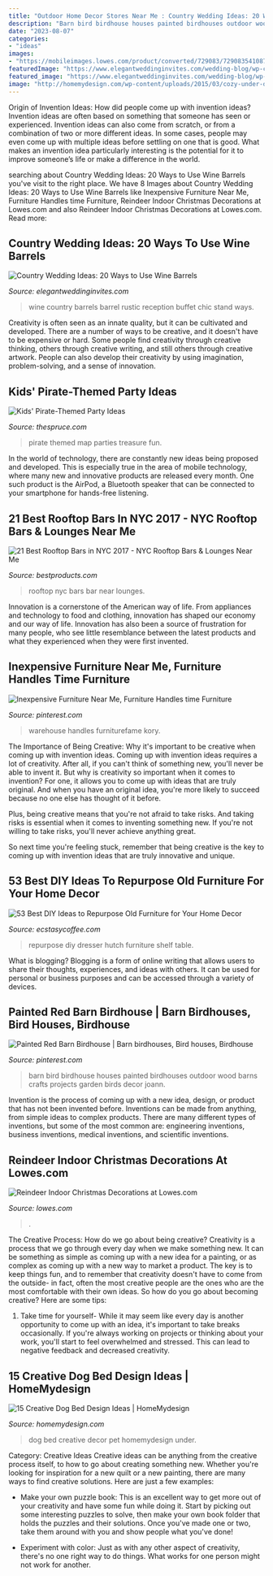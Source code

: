 ```yaml
---
title: "Outdoor Home Decor Stores Near Me : Country Wedding Ideas: 20 Ways To Use Wine Barrels"
description: "Barn bird birdhouse houses painted birdhouses outdoor wood barns crafts projects garden birds decor joann"
date: "2023-08-07"
categories:
- "ideas"
images:
- "https://mobileimages.lowes.com/product/converted/729083/729083541087.jpg"
featuredImage: "https://www.elegantweddinginvites.com/wedding-blog/wp-content/uploads/2015/07/chic-rustic-wine-barrel-stand-buffet-for-wedding-reception-ideas.jpg"
featured_image: "https://www.elegantweddinginvites.com/wedding-blog/wp-content/uploads/2015/07/chic-rustic-wine-barrel-stand-buffet-for-wedding-reception-ideas.jpg"
image: "http://homemydesign.com/wp-content/uploads/2015/03/cozy-under-dog-bed-decor-ideas.jpg"
---
```



Origin of Invention Ideas: How did people come up with invention ideas?
Invention ideas are often based on something that someone has seen or experienced. Invention ideas can also come from scratch, or from a combination of two or more different ideas. In some cases, people may even come up with multiple ideas before settling on one that is good. What makes an invention idea particularly interesting is the potential for it to improve someone’s life or make a difference in the world.

	

		
searching about Country Wedding Ideas: 20 Ways to Use Wine Barrels you've visit to the right place. We have 8 Images about Country Wedding Ideas: 20 Ways to Use Wine Barrels like Inexpensive Furniture Near Me, Furniture Handles time Furniture, Reindeer Indoor Christmas Decorations at Lowes.com and also Reindeer Indoor Christmas Decorations at Lowes.com. Read more:
		
    
## Country Wedding Ideas: 20 Ways To Use Wine Barrels

<img loading=lazy src="https://www.elegantweddinginvites.com/wedding-blog/wp-content/uploads/2015/07/chic-rustic-wine-barrel-stand-buffet-for-wedding-reception-ideas.jpg" onerror="this.onerror=null;this.src='https://tse3.mm.bing.net/th?id=OIP.Y0Ow4w8b1Q8pS64oWqaZtQHaJ3&amp;pid=15.1';" alt="Country Wedding Ideas: 20 Ways to Use Wine Barrels">

_Source: elegantweddinginvites.com_

>wine country barrels barrel rustic reception buffet chic stand ways. 

	

Creativity is often seen as an innate quality, but it can be cultivated and developed. There are a number of ways to be creative, and it doesn't have to be expensive or hard. Some people find creativity through creative thinking, others through creative writing, and still others through creative artwork. People can also develop their creativity by using imagination, problem-solving, and a sense of innovation.

    
## Kids&#039; Pirate-Themed Party Ideas

<img loading=lazy src="https://fthmb.tqn.com/j_GR69nwTMlr3AcWesGe2eb8x7A=/2592x1944/filters:fill(auto,1)/pirate-map-56a5700e5f9b58b7d0dce774.JPG" onerror="this.onerror=null;this.src='https://tse1.mm.bing.net/th?id=OIP.BftZWSRW5xw68RyV-aMNXgHaFj&amp;pid=15.1';" alt="Kids&#039; Pirate-Themed Party Ideas">

_Source: thespruce.com_

>pirate themed map parties treasure fun. 

	

In the world of technology, there are constantly new ideas being proposed and developed. This is especially true in the area of mobile technology, where many new and innovative products are released every month. One such product is the AirPod, a Bluetooth speaker that can be connected to your smartphone for hands-free listening.

    
## 21 Best Rooftop Bars In NYC 2017 - NYC Rooftop Bars &amp; Lounges Near Me

<img loading=lazy src="http://bpc.h-cdn.co/assets/17/14/1491234667-press-lounge-rooftop-bar.jpg" onerror="this.onerror=null;this.src='https://tse4.mm.bing.net/th?id=OIP.uNNT2saPt3WHuMbbdhzbPgHaLH&amp;pid=15.1';" alt="21 Best Rooftop Bars in NYC 2017 - NYC Rooftop Bars &amp; Lounges Near Me">

_Source: bestproducts.com_

>rooftop nyc bars bar near lounges. 

	

Innovation is a cornerstone of the American way of life. From appliances and technology to food and clothing, innovation has shaped our economy and our way of life. Innovation has also been a source of frustration for many people, who see little resemblance between the latest products and what they experienced when they were first invented.

    
## Inexpensive Furniture Near Me, Furniture Handles Time Furniture

<img loading=lazy src="https://i.pinimg.com/736x/d5/45/4d/d5454ddcbceefab572399d3b00b7b7e1.jpg" onerror="this.onerror=null;this.src='https://tse1.mm.bing.net/th?id=OIP.5qr4jvA6WvAgGmvEhK17RAHaLJ&amp;pid=15.1';" alt="Inexpensive Furniture Near Me, Furniture Handles time Furniture">

_Source: pinterest.com_

>warehouse handles furniturefame kory. 

	

The Importance of Being Creative: Why it's important to be creative when coming up with invention ideas.
Coming up with invention ideas requires a lot of creativity. After all, if you can't think of something new, you'll never be able to invent it.
But why is creativity so important when it comes to invention? For one, it allows you to come up with ideas that are truly original. And when you have an original idea, you're more likely to succeed because no one else has thought of it before.

Plus, being creative means that you're not afraid to take risks. And taking risks is essential when it comes to inventing something new. If you're not willing to take risks, you'll never achieve anything great.

So next time you're feeling stuck, remember that being creative is the key to coming up with invention ideas that are truly innovative and unique.

    
## 53 Best DIY Ideas To Repurpose Old Furniture For Your Home Decor

<img loading=lazy src="https://i2.wp.com/www.ecstasycoffee.com/wp-content/uploads/2017/03/Dresser-Hutch-Turned-Sofa-Table-Or-Shelf.jpg?resize=600%2C1358" onerror="this.onerror=null;this.src='https://tse4.mm.bing.net/th?id=OIP.uEOHPjhaaUC_-djx30BiMAHaQw&amp;pid=15.1';" alt="53 Best DIY Ideas to Repurpose Old Furniture for Your Home Decor">

_Source: ecstasycoffee.com_

>repurpose diy dresser hutch furniture shelf table. 

	

What is blogging?
Blogging is a form of online writing that allows users to share their thoughts, experiences, and ideas with others. It can be used for personal or business purposes and can be accessed through a variety of devices.

    
## Painted Red Barn Birdhouse | Barn Birdhouses, Bird Houses, Birdhouse

<img loading=lazy src="https://i.pinimg.com/736x/6f/a9/08/6fa908b3c9fb2adbd640aaa1a0f76e41--red-barns-birdhouses.jpg" onerror="this.onerror=null;this.src='https://tse2.mm.bing.net/th?id=OIP.zv7Yx73FmIAXRhTL_0gaVQHaIZ&amp;pid=15.1';" alt="Painted Red Barn Birdhouse | Barn birdhouses, Bird houses, Birdhouse">

_Source: pinterest.com_

>barn bird birdhouse houses painted birdhouses outdoor wood barns crafts projects garden birds decor joann. 

	

Invention is the process of coming up with a new idea, design, or product that has not been invented before. Inventions can be made from anything, from simple ideas to complex products. There are many different types of inventions, but some of the most common are: engineering inventions, business inventions, medical inventions, and scientific inventions.

    
## Reindeer Indoor Christmas Decorations At Lowes.com

<img loading=lazy src="https://mobileimages.lowes.com/product/converted/729083/729083541087.jpg" onerror="this.onerror=null;this.src='https://tse2.mm.bing.net/th?id=OIP.lTj2it5T7Y4nfVRl9_sDkgHaHa&amp;pid=15.1';" alt="Reindeer Indoor Christmas Decorations at Lowes.com">

_Source: lowes.com_

>. 

	

The Creative Process: How do we go about being creative?
Creativity is a process that we go through every day when we make something new. It can be something as simple as coming up with a new idea for a painting, or as complex as coming up with a new way to market a product. The key is to keep things fun, and to remember that creativity doesn't have to come from the outside- in fact, often the most creative people are the ones who are the most comfortable with their own ideas. So how do you go about becoming creative? Here are some tips: 
1) Take time for yourself- While it may seem like every day is another opportunity to come up with an idea, it's important to take breaks occasionally. If you're always working on projects or thinking about your work, you'll start to feel overwhelmed and stressed. This can lead to negative feedback and decreased creativity.

    
## 15 Creative Dog Bed Design Ideas | HomeMydesign

<img loading=lazy src="http://homemydesign.com/wp-content/uploads/2015/03/cozy-under-dog-bed-decor-ideas.jpg" onerror="this.onerror=null;this.src='https://tse3.mm.bing.net/th?id=OIP.jLWwpt5jNxpL9S8wtcjnTwHaLH&amp;pid=15.1';" alt="15 Creative Dog Bed Design Ideas | HomeMydesign">

_Source: homemydesign.com_

>dog bed creative decor pet homemydesign under. 

	

Category: Creative Ideas
Creative ideas can be anything from the creative process itself, to how to go about creating something new. Whether you're looking for inspiration for a new quilt or a new painting, there are many ways to find creative solutions. Here are just a few examples: 
- Make your own puzzle book: This is an excellent way to get more out of your creativity and have some fun while doing it. Start by picking out some interesting puzzles to solve, then make your own book folder that holds the puzzles and their solutions. Once you've made one or two, take them around with you and show people what you've done! 

- Experiment with color: Just as with any other aspect of creativity, there's no one right way to do things. What works for one person might not work for another.

